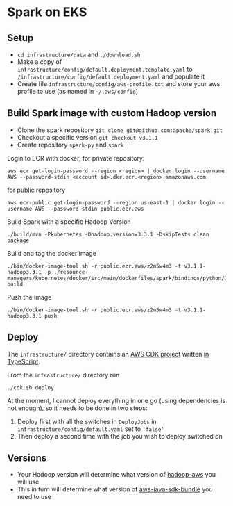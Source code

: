 # Spark on EKS

## Setup

- `cd infrastructure/data` and `./download.sh`
- Make a copy of `infrastructure/config/default.deployment.template.yaml` to `/infrastructure/config/default.deployment.yaml` and populate it
- Create file `infrastructure/config/aws-profile.txt` and store your aws profile to use (as named in `~/.aws/config`)

## Build Spark image with custom Hadoop version

- Clone the spark repository `git clone git@github.com:apache/spark.git`
- Checkout a specific version `git checkout v3.1.1`
- Create repository `spark-py` and `spark`

Login to ECR with docker, for private repository:

```
aws ecr get-login-password --region <region> | docker login --username AWS --password-stdin <account id>.dkr.ecr.<region>.amazonaws.com
```

for public repository

```
aws ecr-public get-login-password --region us-east-1 | docker login --username AWS --password-stdin public.ecr.aws
```

Build Spark with a specific Hadoop Version

```
./build/mvn -Pkubernetes -Dhadoop.version=3.3.1 -DskipTests clean package
```

Build and tag the docker image

```
./bin/docker-image-tool.sh -r public.ecr.aws/z2m5w4m3 -t v3.1.1-hadoop3.3.1 -p ./resource-managers/kubernetes/docker/src/main/dockerfiles/spark/bindings/python/Dockerfile build
```

Push the image 

```
./bin/docker-image-tool.sh -r public.ecr.aws/z2m5w4m3 -t v3.1.1-hadoop3.3.1 push
```

## Deploy

The `infrastructure/` directory contains an [AWS CDK project](https://docs.aws.amazon.com/cdk/latest/guide/getting_started.html) written [in TypeScript](https://docs.aws.amazon.com/de_de/cdk/latest/guide/work-with-cdk-typescript.html).

From the `infrastructure/` directory run

```
./cdk.sh deploy
```

At the moment, I cannot deploy everything in one go (using dependencies is not enough), so it needs to be done in two steps:

1. Deploy first with all the switches in `DeployJobs` in `infrastructure/config/default.yaml` set to `'false'`
2. Then deploy a second time with the job you wish to deploy switched on

## Versions

- Your Hadoop version will determine what version of [hadoop-aws](https://mvnrepository.com/artifact/org.apache.hadoop/hadoop-aws) you will use
- This in turn will determine what version of [aws-java-sdk-bundle](https://mvnrepository.com/artifact/org.apache.hadoop/aws-java-sdk-bundle) you need to use
